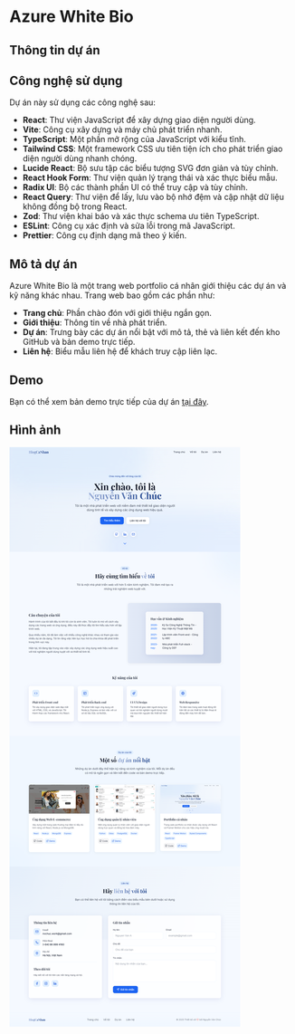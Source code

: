 # Azure White Bio

## Thông tin dự án

## Công nghệ sử dụng

Dự án này sử dụng các công nghệ sau:

- **React**: Thư viện JavaScript để xây dựng giao diện người dùng.
- **Vite**: Công cụ xây dựng và máy chủ phát triển nhanh.
- **TypeScript**: Một phần mở rộng của JavaScript với kiểu tĩnh.
- **Tailwind CSS**: Một framework CSS ưu tiên tiện ích cho phát triển giao diện người dùng nhanh chóng.
- **Lucide React**: Bộ sưu tập các biểu tượng SVG đơn giản và tùy chỉnh.
- **React Hook Form**: Thư viện quản lý trạng thái và xác thực biểu mẫu.
- **Radix UI**: Bộ các thành phần UI có thể truy cập và tùy chỉnh.
- **React Query**: Thư viện để lấy, lưu vào bộ nhớ đệm và cập nhật dữ liệu không đồng bộ trong React.
- **Zod**: Thư viện khai báo và xác thực schema ưu tiên TypeScript.
- **ESLint**: Công cụ xác định và sửa lỗi trong mã JavaScript.
- **Prettier**: Công cụ định dạng mã theo ý kiến.

## Mô tả dự án

Azure White Bio là một trang web portfolio cá nhân giới thiệu các dự án và kỹ năng khác nhau. Trang web bao gồm các phần như:

- **Trang chủ**: Phần chào đón với giới thiệu ngắn gọn.
- **Giới thiệu**: Thông tin về nhà phát triển.
- **Dự án**: Trưng bày các dự án nổi bật với mô tả, thẻ và liên kết đến kho GitHub và bản demo trực tiếp.
- **Liên hệ**: Biểu mẫu liên hệ để khách truy cập liên lạc.

## Demo

Bạn có thể xem bản demo trực tiếp của dự án [tại đây](https://chucnguyen2k2.github.io/azure-white-bio-main).

## Hình ảnh

![Trang chủ](public/images/pic.png)



